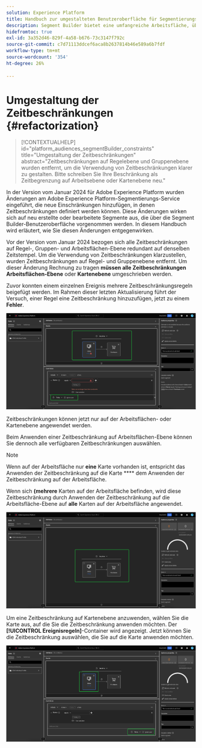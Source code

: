 ```yaml
---
solution: Experience Platform
title: Handbuch zur umgestalteten Benutzeroberfläche für Segmentierungszeitbeschränkungen
description: Segment Builder bietet eine umfangreiche Arbeitsfläche, über die Sie mit Profildatenelementen interagieren können. Der Arbeitsbereich bietet intuitive Steuerelemente zum Erstellen und Bearbeiten von Regeln, z. B. Drag-and-Drop-Kacheln, die zur Darstellung von Dateneigenschaften dienen.
hidefromtoc: true
exl-id: 3a352d46-829f-4a58-b676-73c3147f792c
source-git-commit: c7d71113ddcef6aca8b2637814b46e589a6b7fdf
workflow-type: tm+mt
source-wordcount: '354'
ht-degree: 26%

---
```


# Umgestaltung der Zeitbeschränkungen {#refactorization}

>[!CONTEXTUALHELP]
>id="platform_audiences_segmentBuilder_constraints"
>title="Umgestaltung der Zeitbeschränkungen"
>abstract="Zeitbeschränkungen auf Regelebene und Gruppenebene wurden entfernt, um die Verwendung von Zeitbeschränkungen klarer zu gestalten. Bitte schreiben Sie Ihre Beschränkung als Zeitbegrenzung auf Arbeitsebene oder Kartenebene neu."

In der Version vom Januar 2024 für Adobe Experience Platform wurden Änderungen am Adobe Experience Platform-Segmentierungs-Service eingeführt, die neue Einschränkungen hinzufügen, in denen Zeitbeschränkungen definiert werden können. Diese Änderungen wirken sich auf neu erstellte oder bearbeitete Segmente aus, die über die Segment Builder-Benutzeroberfläche vorgenommen werden. In diesem Handbuch wird erläutert, wie Sie diesen Änderungen entgegenwirken.

Vor der Version vom Januar 2024 bezogen sich alle Zeitbeschränkungen auf Regel-, Gruppen- und Arbeitsflächen-Ebene redundant auf denselben Zeitstempel. Um die Verwendung von Zeitbeschränkungen klarzustellen, wurden Zeitbeschränkungen auf Regel- und Gruppenebene entfernt. Um dieser Änderung Rechnung zu tragen **müssen alle Zeitbeschränkungen** **Arbeitsflächen-Ebene** oder **Kartenebene** umgeschrieben werden.

Zuvor konnten einem einzelnen Ereignis mehrere Zeitbeschränkungsregeln beigefügt werden. Im Rahmen dieser letzten Aktualisierung führt der Versuch, einer Regel eine Zeitbeschränkung hinzuzufügen, jetzt zu einem **Fehler**.

![Die Zeitbeschränkung auf Regelebene ist hervorgehoben. Der anschließend auftretende Fehler wird ebenfalls hervorgehoben. ](../images/ui/segment-refactoring/rule-time-constraint.png)

Zeitbeschränkungen können jetzt nur auf der Arbeitsflächen- oder Kartenebene angewendet werden.

Beim Anwenden einer Zeitbeschränkung auf Arbeitsflächen-Ebene können Sie dennoch alle verfügbaren Zeitbeschränkungen auswählen.

>[!NOTE]
>
>Wenn auf der Arbeitsfläche nur **eine** Karte vorhanden ist, entspricht das Anwenden der Zeitbeschränkung auf die Karte **** dem Anwenden der Zeitbeschränkung auf der Arbeitsfläche.
>
>Wenn sich **(mehrere** Karten auf der Arbeitsfläche befinden, wird diese Zeitbeschränkung durch Anwenden der Zeitbeschränkung auf die Arbeitsfläche-Ebene auf **alle** Karten auf der Arbeitsfläche angewendet.

![Die Zeitbeschränkung auf Arbeitsflächen-Ebene ist hervorgehoben.](../images/ui/segment-refactoring/canvas-time-constraint.png)

Um eine Zeitbeschränkung auf Kartenebene anzuwenden, wählen Sie die Karte aus, auf die Sie die Zeitbeschränkung anwenden möchten. Der **[!UICONTROL Ereignisregeln]**-Container wird angezeigt. Jetzt können Sie die Zeitbeschränkung auswählen, die Sie auf die Karte anwenden möchten.

![Die Zeitbeschränkung auf Kartenebene ist hervorgehoben.](../images/ui/segment-refactoring/card-time-constraint.png)
